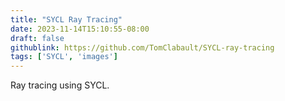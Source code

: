 ```yaml
---
title: "SYCL Ray Tracing"
date: 2023-11-14T15:10:55-08:00
draft: false
githublink: https://github.com/TomClabault/SYCL-ray-tracing
tags: ['SYCL', 'images']
---
```


Ray tracing using SYCL.
